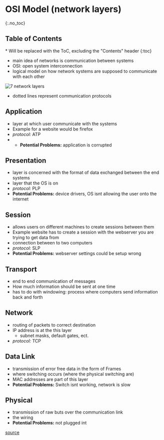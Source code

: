 # OSI Model (network layers)

{:.no_toc}

<h2 id="toc-header">Table of Contents <i class="fa fa-chevron-up" aria-hidden="true" id="toc-arrow"></i></h2>
* Will be replaced with the ToC, excluding the "Contents" header
{:toc}



- main idea of networks is communication between systems
- OSI: open system interconnection
- logical model on how network systems are supposed to communicate with each other

![7 network layers](../../pictures/network-layers.png)

- dotted lines represent communication protocols

## Application
- layer at which user communicate with the systems
- Example for a website would be firefox
- *protocol:* ATP 
- - **Potential Problems:** application is corrupted

## Presentation
- layer is concerned with the format of data exchanged between the end systems
- layer that the OS is on
- *protocol:* PLP 
- **Potential Problems:** device drivers, OS isnt allowing the user onto the internet 


## Session
- allows users on different machines to create sessions between them
- Example website has to create a session with the webserver you are trying to get data from
- connection between to two computers
- *protocol:* SLP 
- **Potential Problems:** webserver settings could be setup wrong


## Transport
- end to end communication of messages
- How much information should be sent at one time
- has to do with windowing: process where computers send information back and forth

## Network
- routing of packets to correct destination
- IP address is at the this layer
	- subnet masks, default gates, ect.
-  *protocol:* TCP

## Data Link
- transmission of error free data in the form of Frames
- where switching occurs (where the physical switching are)
- MAC addresses are part of this layer
- **Potential Problems:** Switch isnt working, network is slow

## Physical
- transmission of raw buts over the communication link
- the wiring
- **Potential Problems:** not plugged int

[source](https://www.youtube.com/watch?v=HEEnLZV2wGI)
